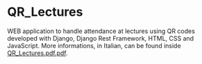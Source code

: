 # QR_Lectures
WEB application to handle attendance at lectures using QR codes developed with Django, Django Rest Framework, HTML, CSS and JavaScript. More informations, in Italian, can be found inside [QR_Lectures.pdf.pdf](QR_Lectures.pdf).
